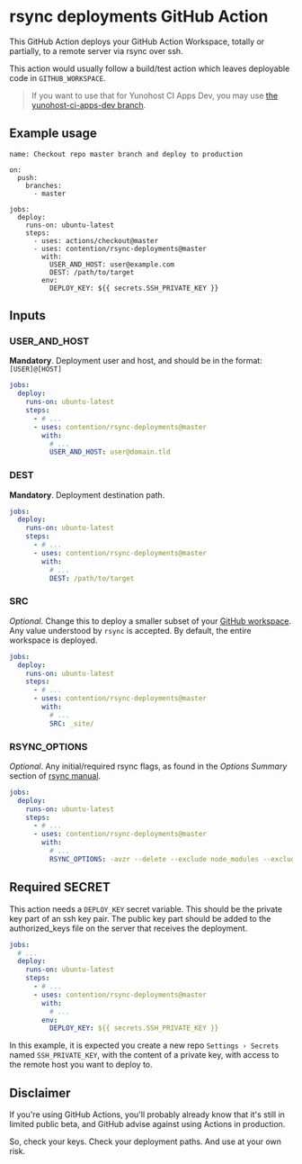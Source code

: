 # rsync deployments GitHub Action

This GitHub Action deploys your GitHub Action Workspace, totally or partially, to a remote server via rsync over ssh. 

This action would usually follow a build/test action which leaves deployable code in `GITHUB_WORKSPACE`.

> If you want to use that for Yunohost CI Apps Dev, you may use [the yunohost-ci-apps-dev branch](https://github.com/aeris-studio/rsync-deployments/tree/yunohost-ci-apps-dev).

## Example usage

```
name: Checkout repo master branch and deploy to production

on:
  push:
    branches:
      - master

jobs:
  deploy:
    runs-on: ubuntu-latest
    steps:
      - uses: actions/checkout@master
      - uses: contention/rsync-deployments@master
        with:
          USER_AND_HOST: user@example.com
          DEST: /path/to/target
        env:
          DEPLOY_KEY: ${{ secrets.SSH_PRIVATE_KEY }} 
```

## Inputs

### USER_AND_HOST

**Mandatory**. Deployment user and host, and should be in the format: `[USER]@[HOST]`

```yaml
jobs:
  deploy:
    runs-on: ubuntu-latest
    steps:
      - # ...
      - uses: contention/rsync-deployments@master
        with:
          # ...
          USER_AND_HOST: user@domain.tld
```

### DEST

**Mandatory**. Deployment destination path.


```yaml
jobs:
  deploy:
    runs-on: ubuntu-latest
    steps:
      - # ...
      - uses: contention/rsync-deployments@master
        with:
          # ...
          DEST: /path/to/target
```

### SRC

_Optional_. Change this to deploy a smaller subset of your [GitHub workspace](https://help.github.com/en/actions/automating-your-workflow-with-github-actions/using-environment-variables#default-environment-variables). Any value understood by `rsync` is accepted. By default, the entire workspace is deployed.

```yaml
jobs:
  deploy:
    runs-on: ubuntu-latest
    steps:
      - # ...
      - uses: contention/rsync-deployments@master
        with:
          # ...
          SRC: _site/
```

### RSYNC_OPTIONS

_Optional_. Any initial/required rsync flags, as found in the _Options Summary_ section of [rsync manual](https://linux.die.net/man/1/rsync). 

```yaml
jobs:
  deploy:
    runs-on: ubuntu-latest
    steps:
      - # ...
      - uses: contention/rsync-deployments@master
        with:
          # ...
          RSYNC_OPTIONS: -avzr --delete --exclude node_modules --exclude '.git*'
```

## Required SECRET

This action needs a `DEPLOY_KEY` secret variable. This should be the private key part of an ssh key pair. The public key part should be added to the authorized_keys file on the server that receives the deployment.

```yaml
jobs:
  # ...
  deploy:
    runs-on: ubuntu-latest
    steps:
      - # ...
      - uses: contention/rsync-deployments@master
        with:
          # ...
        env:
          DEPLOY_KEY: ${{ secrets.SSH_PRIVATE_KEY }}
```

In this example, it is expected you create a new repo `Settings › Secrets` named `SSH_PRIVATE_KEY`, with the content of a private key, with access to the remote host you want to deploy to.


## Disclaimer

If you're using GitHub Actions, you'll probably already know that it's still in limited public beta, and GitHub advise against using Actions in production. 

So, check your keys. Check your deployment paths. And use at your own risk.
